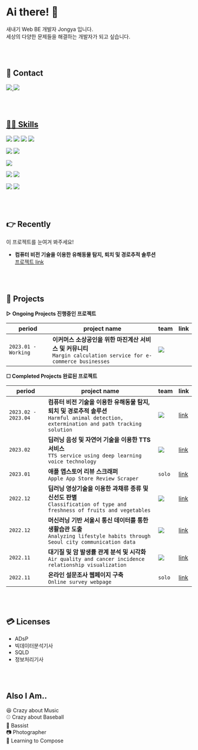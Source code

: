 # Ai there! 👋
새내기 Web BE 개발자 Jongya 입니다.  
세상의 다양한 문제들을 해결하는 개발자가 되고 싶습니다.
 
<br> 
<br>    
     
## 📮 Contact   
 
<a href="mailto:whdrns2013@naver.com"><img src="https://img.shields.io/badge/whdrns2013@naver.com-03C75A?style=flat-square&logo=Naver&logoColor=white&link=mailto:whdrns2013@naver.com"/>
<a href="https://whdrns2013.github.io/"><img src="https://img.shields.io/badge/Jongya's Blog-181717?style=flat-square&logo=Github&logoColor=white&link=https://whdrns2013.github.io/"/>
  
<br> 
<br> 
   
## 🧑‍💻 Skills  

<img src="https://img.shields.io/badge/Python-3776AB?style=for-the-badge&logo=Python&logoColor=white"/></a>
<img src="https://img.shields.io/badge/JAVA-007396?style=for-the-badge&logo=java&logoColor=white"></a>
<img src="https://img.shields.io/badge/MySQL-4479A1?style=for-the-badge&logo=MySQL&logoColor=white"/></a>
<img src="https://img.shields.io/badge/MariaDB-003545?style=for-the-badge&logo=mariadb&logoColor=white"/></a>

<img src="https://img.shields.io/badge/Spring Boot-6DB33F?style=for-the-badge&logo=Spring Boot&logoColor=white"/></a>
<img src="https://img.shields.io/badge/Flask-000000?style=for-the-badge&logo=Flask&logoColor=white"/></a>

<img src="https://img.shields.io/badge/AWS-232F3E?style=for-the-badge&logo=Amazon AWS&logoColor=white"/></a>

<img src="https://img.shields.io/badge/VSCode-007ACC?style=for-the-badge&logo=Visual Studio Code&logoColor=white"/></a>
<img src="https://img.shields.io/badge/Eclipse-2C2255?style=for-the-badge&logo=Eclipse IDE&logoColor=white"/></a>

<img src="https://img.shields.io/badge/GIT-F05032?style=for-the-badge&logo=GIT&logoColor=white"/></a>
<img src="https://img.shields.io/badge/SVN-000000?style=for-the-badge&logo=&logoColor=white"/></a>


<br>
<br>

## 👉 Recently  

이 프로젝트를 눈여겨 봐주세요!  
* **컴퓨터 비전 기술을 이용한 유해동물 탐지, 퇴치 및 경로추적 솔루션**  
<a href="https://github.com/whdrns2013/lab/tree/main/20230210_sesac_final">프로젝트 link</a>


<br>
<br>

## 🚀 Projects  

**▷ Ongoing Projects 진행중인 프로젝트**  

|period|project name|team|link|
|---|---|---|---|
|`2023.01 - Working`|**이커머스 소상공인을 위한 마진계산 서비스 및 커뮤니티**<br>`Margin calculation service for e-commerce businesses`|<img src="https://img.shields.io/badge/team-E2001A?style=style=flat-square&logo=&logoColor=white"/>||

**☐ Completed Projects 완료된 프로젝트**  

|period|project name|team|link|
|---|---|---|---|
|`2023.02 - 2023.04`|**컴퓨터 비전 기술을 이용한 유해동물 탐지, 퇴치 및 경로추적 솔루션**<br>`Harmful animal detection, extermination and path tracking solution`|<img src="https://img.shields.io/badge/team-E2001A?style=style=flat-square&logo=&logoColor=white"/>|<a href="https://github.com/whdrns2013/lab/tree/main/20230210_sesac_final">link</a>|
|`2023.02`|**딥러닝 음성 및 자연어 기술을 이용한 TTS 서비스**<br>`TTS service using deep learning voice technology`|<img src="https://img.shields.io/badge/team-E2001A?style=style=flat-square&logo=&logoColor=white"/>|<a href="https://github.com/whdrns2013/Workspace_SeSAC/tree/main/pythonDir/project_nlp_sound_20230202">link</a>|
|`2023.01`|**애플 앱스토어 리뷰 스크래퍼**<br>`Apple App Store Review Scraper`|`solo`|<a href="https://github.com/whdrns2013/lab/tree/main/20230129_apple_app_review_scrapper">link</a>|
|`2022.12`|**딥러닝 영상기술을 이용한 과채류 종류 및 신선도 판별**<br>`Classification of type and freshness of fruits and vegetables`|<img src="https://img.shields.io/badge/team-E2001A?style=style=flat-square&logo=&logoColor=white"/>|<a href="https://github.com/whdrns2013/Workspace_SeSAC/tree/main/pythonDir/project_vegetable_20221219">link</a>|
|`2022.12`|**머신러닝 기반 서울시 통신 데이터를 통한 생활습관 도출**<br>`Analyzing lifestyle habits through Seoul city communication data`|<img src="https://img.shields.io/badge/team-E2001A?style=style=flat-square&logo=&logoColor=white"/>|<a href="https://github.com/whdrns2013/Workspace_SeSAC/tree/main/pythonDir/project_machinelearning_20221202">link</a>|
|`2022.11`|**대기질 및 암 발생률 관계 분석 및 시각화**<br>`Air quality and cancer incidence relationship visualization`|<img src="https://img.shields.io/badge/team-E2001A?style=style=flat-square&logo=&logoColor=white"/>|<a href="https://github.com/whdrns2013/Workspace_SeSAC/tree/main/pythonDir/project_visualization_project_20221121">link</a>|
|`2022.11`|**온라인 설문조사 웹페이지 구축**<br>`Online survey webpage`|`solo`|<a href="https://github.com/whdrns2013/Workspace_SeSAC/tree/main/java/project_survey_web_20221028">link</a>|


<br>
<br>

## 💳 Licenses  

- ADsP  
- 빅데이터분석기사  
- SQLD  
- 정보처리기사  


<br>
<br>

## Also I Am..  

😆 Crazy about Music  
⚾ Crazy about Baseball  
🎸 Bassist  
📷 Photographer  
🎹 Learning to Compose  


<br>
<br>


<!--#### &emsp; [![Jongya's github stats](https://github-readme-stats.vercel.app/api?username=whdrns2013)](https://github.com/anuraghazra/github-readme-stats) -->


<!--
아이콘 : https://simpleicons.org/
뱃지 : https://shields.io/
이모지 : https://www.emojiengine.com/ko/keyboard/


-->


<!--
**whdrns2013/whdrns2013** is a ✨ _special_ ✨ repository because its `README.md` (this file) appears on your GitHub profile.

Here are some ideas to get you started:

- 🔭 I’m currently working on ...
- 🌱 I’m currently learning ...
- 👯 I’m looking to collaborate on ...
- 🤔 I’m looking for help with ...
- 💬 Ask me about ...
- 📫 How to reach me: ...
- 😄 Pronouns: ...
- ⚡ Fun fact: ...
-->


